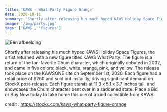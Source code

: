 ```yaml
---
title: 'KAWS - What Party Figure Orange'
date: 2020-10-11
summary: 'Shortly after releasing his much hyped KAWS Holiday Space Figures, the artist returned with a new figure titled KAWS What Party. The figure is a return of the fan-favorite Chum character, which originally debuted in 2002, and came in five colors: black, white, orange, pink, and yellow.'
image: '/img/party.jpg'
tags: ['KAWS', 'figures']
---
```


![Een afbeelding](/img/party.jpg)

Shortly after releasing his much hyped KAWS Holiday Space Figures, the artist returned with a new figure titled KAWS What Party. The figure is a return of the fan-favorite Chum character, which originally debuted in 2002, and came in five colors: black, white, orange, pink, and yellow. The release took place on the KAWSONE site on September 1st, 2020. Each figure had a retail price of $260 and sold out instantly, driving significant demand on StockX post-release. Each figure stands at 11.3 x 5.1 x 3.7 inches tall, and showcases the Chum character bent over in a saddened state. Place a Bid or Buy Now today to take home this one of a kind collectible from KAWS.

credit : <a href="https://stockx.com/kaws-what-party-figure-orange"> https://stockx.com/kaws-what-party-figure-orange </a>
